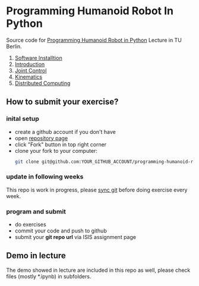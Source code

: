 Programming Humanoid Robot In Python
====================================

Source code for [Programming Humanoid Robot in Python](http://www.dainamite.de/#program_soccer_robots) Lecture in TU Berlin.

1. [Software Installtion](./software_installation)
2. [Introduction](./introduction)
3. [Joint Control](./joint_control)
4. [Kinematics](./kinematics)
5. [Distributed Computing](./distributed_computing)

## How to submit your exercise?
### inital setup
* create a github account if you don't have
* open [repository page](https://github.com/DAInamite/programming-humanoid-robot-in-python)
* click "Fork" button in top right corner
* clone your fork to your computer:
  ```sh
  git clone git@github.com:YOUR_GITHUB_ACCOUNT/programming-humanoid-robot-in-python.git
  ```

### update in following weeks
This repo is work in progress, please [sync git](https://help.github.com/articles/syncing-a-fork/) before doing exercise every week.

### program and submit

* do exercises
* commit your code and push to github
* submit your **git repo url** via ISIS assignment page

## Demo in lecture
The demo showed in lecture are included in this repo as well, please check files (mostly *.ipynb) in subfolders.

